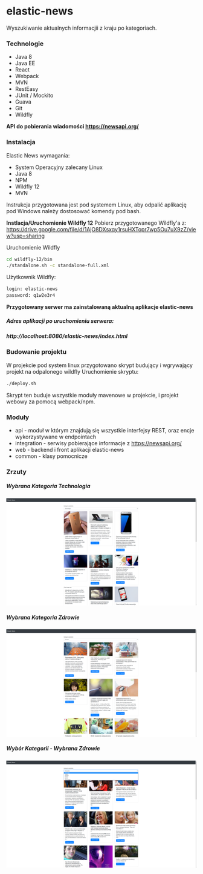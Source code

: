 # elastic-news
Wyszukiwanie aktualnych informacjii z kraju po kategoriach.

### Technologie
- Java 8
- Java EE
- React
- Webpack
- MVN
- RestEasy
- JUnit / Mockito
- Guava
- Git
- Wildfly

**API do pobierania wiadomości  https://newsapi.org/**

### Instalacja

Elastic News wymagania:
- System Operacyjny zalecany Linux
- Java 8
- NPM
- Wildfly 12
- MVN

Instrukcja przygotowana jest pod systemem Linux, aby odpalić aplikację pod Windows należy dostosować komendy pod bash.

**Instlacja/Uruchomienie Wildfly 12**
Pobierz przygotowanego Wildfly'a z:
https://drive.google.com/file/d/1AjO8DXsxqy1rsuHXTopr7wp5Ou7uX9zZ/view?usp=sharing

Uruchomienie Wildfly
```sh
cd wildfly-12/bin
./standalone.sh -c standalone-full.xml
```
Użytkownik Wildfly:
```sh
login: elastic-news
password: q1w2e3r4
```

**Przygotowany serwer ma zainstalowaną aktualną aplikacje elastic-news**

##### Adres aplikacji po uruchomieniu serwera:
##### http://localhost:8080/elastic-news/index.html


### Budowanie projektu
W projekcie pod system linux przygotowano skrypt budujący i wgrywający projekt na odpalonego wildfly
Uruchomienie skryptu:
```sh
./deploy.sh 
```
Skrypt ten buduje wszystkie moduły mavenowe w projekcie, i projekt webowy za pomocą webpack/npm.

### Moduły
- api - moduł w którym znajdują się wszystkie interfejsy REST, oraz encje wykorzystywane w endpointach
- integration - serwisy pobierające informacje z https://newsapi.org/
- web - backend i front aplikacji elastic-news
- common - klasy pomocnicze


### Zrzuty
##### Wybrana Kategoria Technologia
![Zrzut1](resources/screen/screen1.png)

##### Wybrana Kategoria Zdrowie
![Zrzut1](resources/screen/screen2.png)

##### Wybór Kategorii - Wybrana Zdrowie
![Zrzut1](resources/screen/screen3.png)

